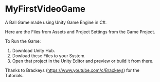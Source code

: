# MyFirstVideoGame
A Ball Game made using Unity Game Engine in C#.

Here are the Files from Assets and Project Settings from the Game Project.

To Run the Game:

1. Download Unity Hub.
2. Dowload these Files to your System.
3. Open that project in the Unity Editor and preview or build it from there.

Thanks to Brackeys (https://www.youtube.com/c/Brackeys) for the Tutorials.
